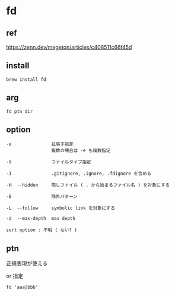 
#  fd


## ref

https://zenn.dev/megeton/articles/c408511c66f45d


## install

```
brew install fd
```


## arg

```
fd ptn dir
```


## option

```
-e               拡張子指定
                 複数の場合は -e も複数指定

-t               ファイルタイプ指定

-I               .gitignore, .ignore, .fdignore を含める

-H  --hidden     隠しファイル ( . から始まるファイル名 ) を対象にする

-E               除外パターン

-L  --follow     symbolic link を対象にする

-d  --max-depth  max depth
```


```
sort option : 不明 ( ない? )
```


## ptn

正規表現が使える


or 指定

```
fd 'aaa|bbb'
```


